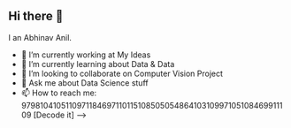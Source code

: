 ## Hi there 👋
I an Abhinav Anil.
- 🔭 I’m currently working at My Ideas
- 🌱 I’m currently learning about Data & Data
- 👯 I’m looking to collaborate on Computer Vision Project
- 💬 Ask me about Data Science stuff
- 📫 How to reach me: 979810410511097118469711011510850505486410310997105108469911109  [Decode it]
-->

